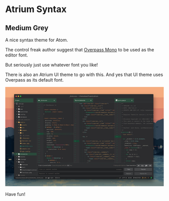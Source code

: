 # Atrium Syntax
## Medium Grey

A nice syntax theme for Atom.

The control freak author suggest that [Overpass Mono](http://overpassfont.org/) to be used as the editor font.

But seriously just use whatever font you like!

There is also an Atrium UI theme to go with this.
And yes that UI theme uses Overpass as its default font.

![Preview](https://github.com/troydraws/atrium-syntax/blob/master/atrium-syntax-preview-1280.jpg?raw=true)

Have fun!
